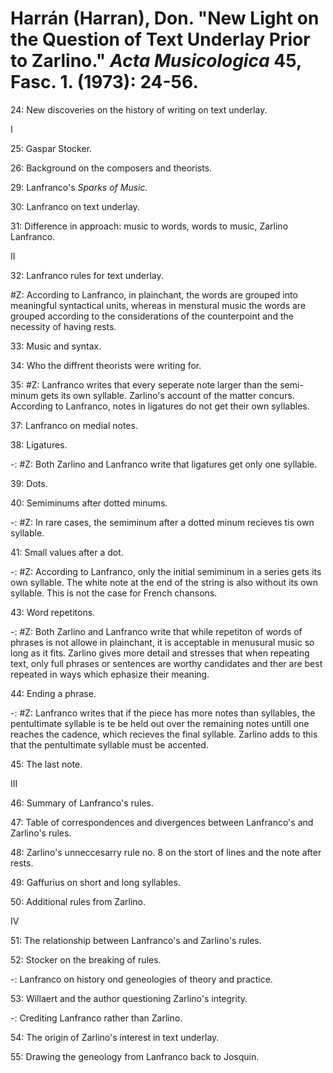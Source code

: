 # Harrán (Harran), Don. "New Light on the Question of Text Underlay Prior to Zarlino." *Acta Musicologica* 45, Fasc. 1. (1973): 24-56. 

24: New discoveries on the history of writing on text underlay.  

I

25: Gaspar Stocker.  

26: Background on the composers and theorists.  
 
29: Lanfranco's *Sparks of Music.*  

30: Lanfranco on text underlay.  

31: Difference in approach: music to words, words to music, Zarlino Lanfranco.  

II

32: Lanfranco rules for text underlay.  

#Z: According to Lanfranco, in plainchant, the words are grouped into meaningful syntactical units, whereas in menstural music the words are grouped according to the considerations of the counterpoint and the necessity of having rests.  

33: Music and syntax.  
 
34: Who the diffrent theorists were writing for.  

35: #Z: Lanfranco writes that every seperate note larger than the semi-minum gets its own syllable. Zarlino's account of the matter concurs. According to Lanfranco, notes in ligatures do not get their own syllables.  

37: Lanfranco on medial notes.  

38: Ligatures.  

-: #Z: Both Zarlino and Lanfranco write that ligatures get only one syllable.  

39: Dots.  

40: Semiminums after dotted minums.  

-: #Z: In rare cases, the semiminum after a dotted minum recieves tis own syllable.  

41: Small values after a dot.  

-: #Z: According to Lanfranco, only the initial semiminum in a series gets its own syllable. The white note at the end of the string is also without its own syllable. This is not the case for French chansons.  

43: Word repetitons.  

-: #Z: Both Zarlino and Lanfranco write that while repetiton of words of phrases is not allowe in plainchant, it is acceptable in menusural music so long as it fits. Zarlino gives more detail and stresses that when repeating text, only full phrases or sentences are worthy candidates and ther are best repeated in ways which ephasize their meaning.   

44: Ending a phrase.  

-: #Z: Lanfranco writes that if the piece has more notes than syllables, the pentultimate syllable is te be held out over the remaining notes untill one reaches the cadence, which recieves the final syllable. Zarlino adds to this that the pentultimate syllable must be accented.  

45: The last note.  

III  

46: Summary of Lanfranco's rules.  

47: Table of correspondences and divergences between Lanfranco's and Zarlino's rules.  

48: Zarlino's unneccesarry rule no. 8 on the stort of lines and the note after rests.  

49: Gaffurius on short and long syllables.  

50: Additional rules from Zarlino.  

IV  

51: The relationship between Lanfranco's and Zarlino's rules.  

52: Stocker on the breaking of rules.  

-: Lanfranco on history ond geneologies of theory and practice.  

53: Willaert and the author questioning Zarlino's integrity.  

-: Crediting Lanfranco rather than Zarlino.  

54: The origin of Zarlino's interest in text underlay.  

55: Drawing the geneology from Lanfranco back to Josquin.  
